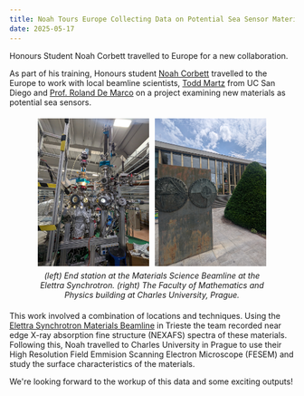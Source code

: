 ```yaml
---
title: Noah Tours Europe Collecting Data on Potential Sea Sensor Materials
date: 2025-05-17
---
```


Honours Student Noah Corbett travelled to Europe for a new collaboration.

<!--More-->

As part of his training, Honours student [Noah Corbett](https://watsonlaserlab.com/author/noah-corbett/) travelled to the Europe to work with local beamline scientists, [Todd Martz](https://trmartz.scrippsprofiles.ucsd.edu/) from UC San Diego and [Prof. Roland De Marco](https://staffportal.curtin.edu.au/staff/profile/view/roland-de-marco-0dea6703/) on a project examining new materials as potential sea sensors.

<figure style="max-width: 80%; margin: 20px auto; display: block;">
  <div style="display: flex; gap: 10px; align-items: flex-start;">
    <div style="flex: 1;">
      <img src="elettra_beamline.jpg" style="width: 100%; height: auto;">
    </div>
    <div style="flex: 1;">
      <img src="charles_university.jpg" style="width: 100%; height: auto;">
    </div>
  </div>
  <figcaption style="text-align: center; font-style: italic; margin-top: 5px;">
    (left) End station at the Materials Science Beamline at the Elettra Synchrotron. (right) The Faculty of Mathematics and Physics building at Charles University, Prague.
  </figcaption>
</figure>

This work involved a combination of locations and techniques. Using the [Elettra Synchrotron Materials Beamline](https://www.elettra.eu/elettra-beamlines/material_science.html) in Trieste the team recorded near edge X-ray absorption fine structure (NEXAFS) spectra of these materials. Following this, Noah travelled to Charles University in Prague to use their High Resolution Field Emmision Scanning Electron Microscope (FESEM) and study the surface characteristics of the materials.

We're looking forward to the workup of this data and some exciting outputs!

